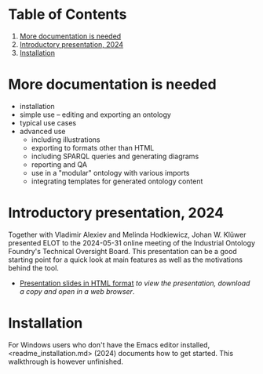 
# Table of Contents

1.  [More documentation is needed](#orgab1cbb3)
2.  [Introductory presentation, 2024](#orgd07d4dd)
3.  [Installation](#org3859f32)



<a id="orgab1cbb3"></a>

# More documentation is needed

-   installation
-   simple use &#x2013; editing and exporting an ontology
-   typical use cases
-   advanced use
    -   including illustrations
    -   exporting to formats other than HTML
    -   including SPARQL queries and generating diagrams
    -   reporting and QA
    -   use in a "modular" ontology with various imports
    -   integrating templates for generated ontology content


<a id="orgd07d4dd"></a>

# Introductory presentation, 2024

Together with Vladimir Alexiev and Melinda Hodkiewicz, Johan W. Klüwer presented ELOT to the 2024-05-31 online meeting of the Industrial Ontology Foundry's Technical Oversight Board.
This presentation can be a good starting point for a quick look at main features as well as the motivations behind the tool.

-   [Presentation slides in HTML format](20240525T181908--elot-presented-to-iof-tob__elot_emacs_iof.html) *to view the presentation, download a copy and open in a web browser*.


<a id="org3859f32"></a>

# Installation

For Windows users who don't have the Emacs editor installed, <readme_installation.md> (2024) documents how to get started. This walkthrough is however unfinished.

